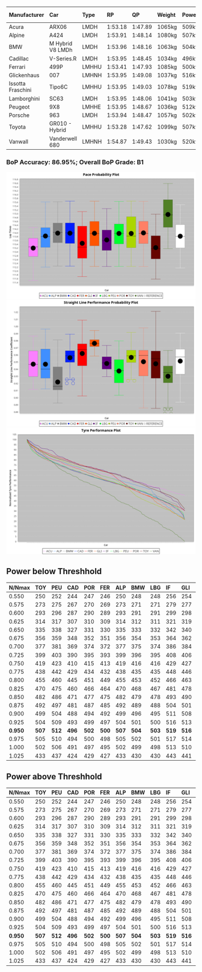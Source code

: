 |Manufacturer|Car|Type|RP|QP|Weight|Power¹|Threshhold|PINC|Power²|E/Stint|AVG Vmax|FDS|RDLC|L/Stint|BOP-Grade|ModelAccuracy|ModelPoints|Match%|
|:-|:-|:-|:-|:-|:-|:-|:-|:-|:-|:-|:-|:-|:-|:-|:-|:-|:-|:-|
|Acura|ARX06|LMDH|1:53.18|1:47.89|1065kg|509kw|210.0kph|0%|509kw|904MJ|278.30kph|-|1.00|35|-E2|100.00%|995|54.61%|
|Alpine|A424|LMDH|1:53.91|1:48.14|1080kg|507kw|210.0kph|0%|507kw|903MJ|277.67kph|-|0.99|35|~A1|81.46%|523|100.00%|
|BMW|M Hybrid V8 LMDh|LMDH|1:53.96|1:48.16|1063kg|504kw|210.0kph|0%|504kw|891MJ|274.32kph|-|1.01|35|~A1|98.60%|1690|100.00%|
|Cadillac|V-Series.R|LMDH|1:53.95|1:48.45|1034kg|496kw|210.0kph|0%|496kw|871MJ|279.03kph|-|1.03|35|+A2|98.38%|1765|92.22%|
|Ferrari|499P|LMHHU|1:53.41|1:47.93|1085kg|500kw|210.0kph|0%|500kw|885MJ|279.22kph|190kph|1.01|35|-B2|92.24%|2247|83.44%|
|Glickenhaus|007|LMHNH|1:53.95|1:49.08|1037kg|516kw|210.0kph|0%|516kw|910MJ|283.96kph|-|0.95|34|+B1|96.18%|554|85.09%|
|Issotta Fraschini|Tipo6C|LMHHU|1:53.95|1:49.03|1078kg|519kw|210.0kph|0%|519kw|921MJ|278.69kph|190kph|1.03|34|+A2|66.67%|96|93.00%|
|Lamborghini|SC63|LMDH|1:53.95|1:48.06|1041kg|503kw|210.0kph|0%|503kw|884MJ|277.26kph|-|1.05|35|+A2|96.77%|419|90.96%|
|Peugeot|9X8|LMHHE|1:53.95|1:48.67|1036kg|512kw|210.0kph|0%|512kw|904MJ|280.37kph|150kph|1.02|34|~A1|87.65%|1795|100.00%|
|Porsche|963|LMDH|1:53.94|1:48.47|1057kg|502kw|210.0kph|0%|502kw|887MJ|278.59kph|-|1.01|35|~A1|96.81%|5438|100.00%|
|Toyota|GR010 - Hybrid|LMHHU|1:53.28|1:47.62|1099kg|507kw|210.0kph|0%|507kw|903MJ|277.15kph|190kph|1.00|35|-C1|86.04%|1751|79.55%|
|Vanwall|Vanderwell 680|LMHNH|1:54.87|1:49.43|1030kg|520kw|210.0kph|0%|520kw|901MJ|276.90kph|-|1.01|34|+D2|91.42%|501|64.53%|

### BoP Accuracy: 86.95%; Overall BoP Grade: B1
![PACECHART](./IMG/ACOMETHOD.png)
![STRAIGHTLINEPERFORMANCECHART](./IMG/ACOMETHOD_sp.png)
![TYREPERFORMANCECHART](./IMG/ACOMETHOD_tw.png)

## Power below Threshhold
|N/Nmax|TOY|PEU|CAD|POR|FER|ALP|BMW|LBG|IF|GLI|VAN|ACU|
|:-|:-|:-|:-|:-|:-|:-|:-|:-|:-|:-|:-|:-|
|0.550|250|252|244|247|246|250|248|248|256|254|256|251|
|0.575|273|275|267|270|269|273|271|271|279|277|279|274|
|0.600|293|296|287|290|289|293|291|291|299|298|300|294|
|0.625|314|317|307|310|309|314|312|311|321|319|322|315|
|0.650|335|338|327|331|330|335|333|332|342|340|343|336|
|0.675|356|359|348|352|351|356|354|353|364|362|365|357|
|0.700|377|381|369|374|372|377|375|374|386|384|387|379|
|0.725|399|403|390|395|393|399|396|395|408|406|409|400|
|0.750|419|423|410|415|413|419|416|416|429|427|430|421|
|0.775|438|442|429|434|432|438|435|435|448|446|449|440|
|0.800|455|460|445|451|449|455|453|452|466|463|467|457|
|0.825|470|475|460|466|464|470|468|467|481|478|482|472|
|0.850|482|486|471|477|475|482|479|478|493|490|494|484|
|0.875|492|497|481|487|485|492|489|488|504|501|505|494|
|0.900|499|504|488|494|492|499|496|495|511|508|512|501|
|0.925|504|509|493|499|497|504|501|500|516|513|517|506|
|**0.950**|**507**|**512**|**496**|**502**|**500**|**507**|**504**|**503**|**519**|**516**|**520**|**509**|
|0.975|505|510|494|500|498|505|502|501|517|514|518|507|
|1.000|502|506|491|497|495|502|499|498|513|510|514|504|
|1.025|433|437|424|429|427|433|430|430|443|441|444|435|

## Power above Threshhold
|N/Nmax|TOY|PEU|CAD|POR|FER|ALP|BMW|LBG|IF|GLI|VAN|ACU|
|:-|:-|:-|:-|:-|:-|:-|:-|:-|:-|:-|:-|:-|
|0.550|250|252|244|247|246|250|248|248|256|254|256|251|
|0.575|273|275|267|270|269|273|271|271|279|277|279|274|
|0.600|293|296|287|290|289|293|291|291|299|298|300|294|
|0.625|314|317|307|310|309|314|312|311|321|319|322|315|
|0.650|335|338|327|331|330|335|333|332|342|340|343|336|
|0.675|356|359|348|352|351|356|354|353|364|362|365|357|
|0.700|377|381|369|374|372|377|375|374|386|384|387|379|
|0.725|399|403|390|395|393|399|396|395|408|406|409|400|
|0.750|419|423|410|415|413|419|416|416|429|427|430|421|
|0.775|438|442|429|434|432|438|435|435|448|446|449|440|
|0.800|455|460|445|451|449|455|453|452|466|463|467|457|
|0.825|470|475|460|466|464|470|468|467|481|478|482|472|
|0.850|482|486|471|477|475|482|479|478|493|490|494|484|
|0.875|492|497|481|487|485|492|489|488|504|501|505|494|
|0.900|499|504|488|494|492|499|496|495|511|508|512|501|
|0.925|504|509|493|499|497|504|501|500|516|513|517|506|
|**0.950**|**507**|**512**|**496**|**502**|**500**|**507**|**504**|**503**|**519**|**516**|**520**|**509**|
|0.975|505|510|494|500|498|505|502|501|517|514|518|507|
|1.000|502|506|491|497|495|502|499|498|513|510|514|504|
|1.025|433|437|424|429|427|433|430|430|443|441|444|435|
